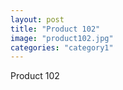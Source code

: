 ```yaml
---
layout: post
title: "Product 102"
image: "product102.jpg"
categories: "category1"
---
```

Product 102
